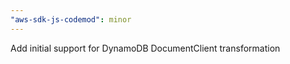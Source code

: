```yaml
---
"aws-sdk-js-codemod": minor
---
```


Add initial support for DynamoDB DocumentClient transformation
